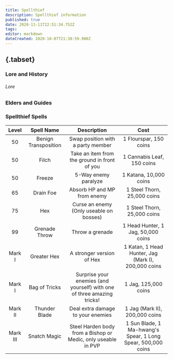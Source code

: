 ```yaml
---
title: Spellthief
description: Spellthief information
published: true
date: 2020-11-11T22:51:34.752Z
tags: 
editor: markdown
dateCreated: 2020-10-07T21:38:59.900Z
---
```


## {.tabset}
### Lore and History
###### Lore
  ### Elders and Guides
  ### Spellthief Spells
  | Level | Spell Name | Description | Cost |
| :---: | :---: | :---: | :---: |
| 50 | Benign Transposition | Swap position with a party member | 1 Flourspar, 150 coins |
| 50 | Filch | Take an item from the ground in front of you | 1 Cannabis Leaf, 150 coins | 
| 50 | Freeze | 5-Way enemy paralyze | 1 Katana, 10,000 coins |
| 65 | Drain Foe | Absorb HP and MP from enemy | 1 Steel Thorn, 25,000 coins |
| 75 | Hex | Curse an enemy (Only useable on bosses) | 1 Steel Thorn, 25,000 coins |
| 99 | Grenade Throw | Throw a grenade | 1 Head Hunter, 1 Jag, 50,000 coins |
| Mark I | Greater Hex | A stronger version of Hex | 1 Katan, 1 Head Hunter, Jag (Mark I), 200,000 coins |
| Mark I | Bag of Tricks | Surprise your enemies (and yourself) with one of three amazing tricks! | 1 Jag, 125,000 coins |
| Mark II | Thunder Blade | Deal extra damage to your enemies | 1 Jag (Mark II), 200,000 coins |
| Mark III | Snatch Magic | Steel Harden body from a Bishop or Medic, only useable in PVP | 1 Sun Blade, 1 Ma-hwang's Spear, 1 Long Spear, 500,000 coins |
  